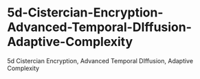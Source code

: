# 5d-Cistercian-Encryption-Advanced-Temporal-DIffusion-Adaptive-Complexity
5d Cistercian Encryption, Advanced Temporal DIffusion, Adaptive Complexity
